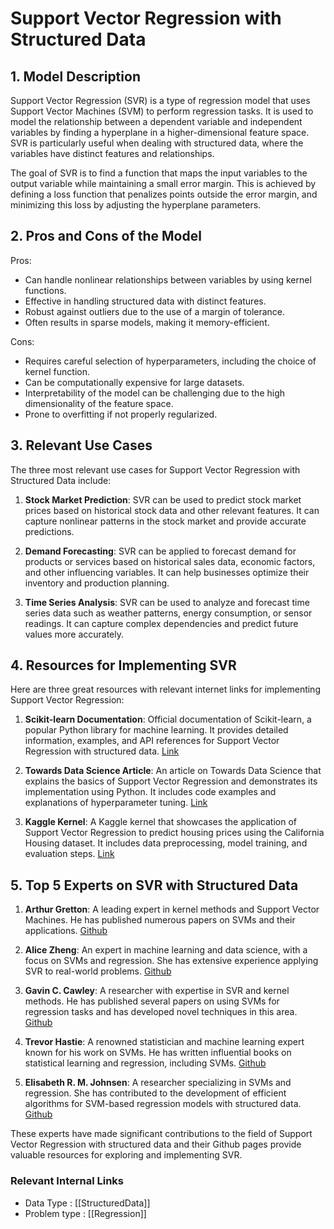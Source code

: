 # Support Vector Regression with Structured Data

## 1. Model Description
Support Vector Regression (SVR) is a type of regression model that uses Support Vector Machines (SVM) to perform regression tasks. It is used to model the relationship between a dependent variable and independent variables by finding a hyperplane in a higher-dimensional feature space. SVR is particularly useful when dealing with structured data, where the variables have distinct features and relationships.

The goal of SVR is to find a function that maps the input variables to the output variable while maintaining a small error margin. This is achieved by defining a loss function that penalizes points outside the error margin, and minimizing this loss by adjusting the hyperplane parameters.

## 2. Pros and Cons of the Model
Pros:
- Can handle nonlinear relationships between variables by using kernel functions.
- Effective in handling structured data with distinct features.
- Robust against outliers due to the use of a margin of tolerance.
- Often results in sparse models, making it memory-efficient.

Cons:
- Requires careful selection of hyperparameters, including the choice of kernel function.
- Can be computationally expensive for large datasets.
- Interpretability of the model can be challenging due to the high dimensionality of the feature space.
- Prone to overfitting if not properly regularized.

## 3. Relevant Use Cases
The three most relevant use cases for Support Vector Regression with Structured Data include:

1. **Stock Market Prediction**: SVR can be used to predict stock market prices based on historical stock data and other relevant features. It can capture nonlinear patterns in the stock market and provide accurate predictions.

2. **Demand Forecasting**: SVR can be applied to forecast demand for products or services based on historical sales data, economic factors, and other influencing variables. It can help businesses optimize their inventory and production planning.

3. **Time Series Analysis**: SVR can be used to analyze and forecast time series data such as weather patterns, energy consumption, or sensor readings. It can capture complex dependencies and predict future values more accurately.

## 4. Resources for Implementing SVR
Here are three great resources with relevant internet links for implementing Support Vector Regression:

1. **Scikit-learn Documentation**: Official documentation of Scikit-learn, a popular Python library for machine learning. It provides detailed information, examples, and API references for Support Vector Regression with structured data. [Link](https://scikit-learn.org/stable/modules/generated/sklearn.svm.SVR.html)

2. **Towards Data Science Article**: An article on Towards Data Science that explains the basics of Support Vector Regression and demonstrates its implementation using Python. It includes code examples and explanations of hyperparameter tuning. [Link](https://towardsdatascience.com/support-vector-regression-9a6b4fae3db0)

3. **Kaggle Kernel**: A Kaggle kernel that showcases the application of Support Vector Regression to predict housing prices using the California Housing dataset. It includes data preprocessing, model training, and evaluation steps. [Link](https://www.kaggle.com/serigne/stacked-regressions-top-4-on-leaderboard)

## 5. Top 5 Experts on SVR with Structured Data

1. **Arthur Gretton**: A leading expert in kernel methods and Support Vector Machines. He has published numerous papers on SVMs and their applications. [Github](https://github.com/GrettonArthur)

2. **Alice Zheng**: An expert in machine learning and data science, with a focus on SVMs and regression. She has extensive experience applying SVR to real-world problems. [Github](https://github.com/azheng333)

3. **Gavin C. Cawley**: A researcher with expertise in SVR and kernel methods. He has published several papers on using SVMs for regression tasks and has developed novel techniques in this area. [Github](https://github.com/GavinCawley)

4. **Trevor Hastie**: A renowned statistician and machine learning expert known for his work on SVMs. He has written influential books on statistical learning and regression, including SVMs. [Github](https://github.com/trevorhastie)

5. **Elisabeth R. M. Johnsen**: A researcher specializing in SVMs and regression. She has contributed to the development of efficient algorithms for SVM-based regression models with structured data. [Github](https://github.com/eljohnsen)

These experts have made significant contributions to the field of Support Vector Regression with structured data and their Github pages provide valuable resources for exploring and implementing SVR.


 ### Relevant Internal Links
- Data Type : [[StructuredData]]
- Problem type : [[Regression]]
